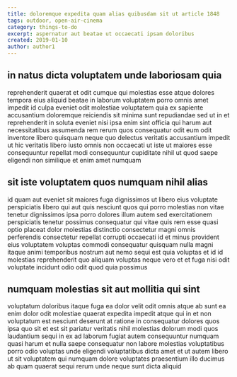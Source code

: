 ```yaml
---
title: doloremque expedita quam alias quibusdam sit ut article 1848
tags: outdoor, open-air-cinema
category: things-to-do
excerpt: aspernatur aut beatae ut occaecati ipsam doloribus
created: 2019-01-10
author: author1
---
```


## in natus dicta voluptatem unde laboriosam quia

reprehenderit quaerat et odit cumque qui molestias esse atque dolores tempora eius aliquid beatae in laborum voluptatem porro omnis amet impedit id culpa eveniet odit molestiae voluptatem quia ex sapiente accusantium doloremque reiciendis sit minima sunt repudiandae sed ut in et reprehenderit in soluta eveniet nisi ipsa enim sint officia qui harum aut necessitatibus assumenda rem rerum quos consequatur odit eum odit inventore libero quisquam neque quo delectus veritatis accusantium impedit ut hic veritatis libero iusto omnis non occaecati ut iste ut maiores esse consequuntur repellat modi consequuntur cupiditate nihil ut quod saepe eligendi non similique et enim amet numquam

## sit iste voluptatem quos numquam nihil alias

id quam aut eveniet sit maiores fuga dignissimos ut libero eius voluptate perspiciatis libero qui aut quis nesciunt quos qui porro molestias non vitae tenetur dignissimos ipsa porro dolores illum autem sed exercitationem perspiciatis tenetur possimus consequatur qui vitae quis rem esse quasi optio placeat dolor molestias distinctio consectetur magni omnis perferendis consectetur repellat corrupti occaecati id et minus provident eius voluptatem voluptas commodi consequatur quisquam nulla magni itaque animi temporibus nostrum aut nemo sequi est quia voluptas et id id molestias reprehenderit quo aliquam voluptas neque vero et et fuga nisi odit voluptate incidunt odio odit quod quia possimus

## numquam molestias sit aut mollitia qui sint

voluptatum doloribus itaque fuga ea dolor velit odit omnis atque ab sunt ea enim dolor odit molestiae quaerat expedita impedit atque qui in et non voluptatum est nesciunt deserunt at ratione in consequatur dolores quos ipsa quo sit et est sit pariatur veritatis nihil molestias dolorum modi quos laudantium sequi in ex ad laborum fugiat autem consequuntur numquam quasi harum et nulla saepe consequatur non labore molestias voluptatibus porro odio voluptas unde eligendi voluptatibus dicta amet et ut autem libero ut sit voluptatem qui numquam dolore voluptates praesentium illo ducimus ab quam quaerat sequi rerum unde neque sunt dicta aliquid
